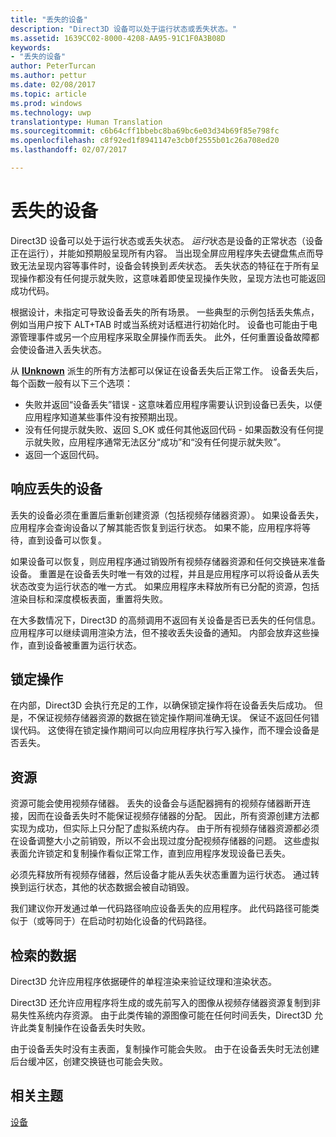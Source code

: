 ```yaml
---
title: "丢失的设备"
description: "Direct3D 设备可以处于运行状态或丢失状态。"
ms.assetid: 1639CC02-8000-4208-AA95-91C1F0A3B08D
keywords:
- "丢失的设备"
author: PeterTurcan
ms.author: pettur
ms.date: 02/08/2017
ms.topic: article
ms.prod: windows
ms.technology: uwp
translationtype: Human Translation
ms.sourcegitcommit: c6b64cff1bbebc8ba69bc6e03d34b69f85e798fc
ms.openlocfilehash: c8f92ed1f8941147e3cb0f2555b01c26a708ed20
ms.lasthandoff: 02/07/2017

---
```


# <a name="lost-devices"></a>丢失的设备


Direct3D 设备可以处于运行状态或丢失状态。 *运行*状态是设备的正常状态（设备正在运行），并能如预期般呈现所有内容。 当出现全屏应用程序失去键盘焦点而导致无法呈现内容等事件时，设备会转换到*丢失*状态。 丢失状态的特征在于所有呈现操作都没有任何提示就失败，这意味着即使呈现操作失败，呈现方法也可能返回成功代码。

根据设计，未指定可导致设备丢失的所有场景。 一些典型的示例包括丢失焦点，例如当用户按下 ALT+TAB 时或当系统对话框进行初始化时。 设备也可能由于电源管理事件或另一个应用程序采取全屏操作而丢失。 此外，任何重置设备故障都会使设备进入丢失状态。

从 [**IUnknown**](https://msdn.microsoft.com/library/windows/desktop/ms680509) 派生的所有方法都可以保证在设备丢失后正常工作。 设备丢失后，每个函数一般有以下三个选项：

-   失败并返回“设备丢失”错误 - 这意味着应用程序需要认识到设备已丢失，以便应用程序知道某些事件没有按预期出现。
-   没有任何提示就失败、返回 S\_OK 或任何其他返回代码 - 如果函数没有任何提示就失败，应用程序通常无法区分“成功”和“没有任何提示就失败”。
-   返回一个返回代码。

## <a name="span-idrespondingtoalostdevicespanspan-idrespondingtoalostdevicespanspan-idrespondingtoalostdevicespanresponding-to-a-lost-device"></a><span id="Responding_to_a_Lost_Device"></span><span id="responding_to_a_lost_device"></span><span id="RESPONDING_TO_A_LOST_DEVICE"></span>响应丢失的设备


丢失的设备必须在重置后重新创建资源（包括视频存储器资源）。 如果设备丢失，应用程序会查询设备以了解其能否恢复到运行状态。 如果不能，应用程序将等待，直到设备可以恢复。

如果设备可以恢复，则应用程序通过销毁所有视频存储器资源和任何交换链来准备设备。 重置是在设备丢失时唯一有效的过程，并且是应用程序可以将设备从丢失状态改变为运行状态的唯一方式。 如果应用程序未释放所有已分配的资源，包括渲染目标和深度模板表面，重置将失败。

在大多数情况下，Direct3D 的高频调用不返回有关设备是否已丢失的任何信息。 应用程序可以继续调用渲染方法，但不接收丢失设备的通知。 内部会放弃这些操作，直到设备被重置为运行状态。

## <a name="span-idlockingoperationsspanspan-idlockingoperationsspanspan-idlockingoperationsspanlocking-operations"></a><span id="Locking_Operations"></span><span id="locking_operations"></span><span id="LOCKING_OPERATIONS"></span>锁定操作


在内部，Direct3D 会执行充足的工作，以确保锁定操作将在设备丢失后成功。 但是，不保证视频存储器资源的数据在锁定操作期间准确无误。 保证不返回任何错误代码。 这使得在锁定操作期间可以向应用程序执行写入操作，而不理会设备是否丢失。

## <a name="span-idresourcesspanspan-idresourcesspanspan-idresourcesspanresources"></a><span id="Resources"></span><span id="resources"></span><span id="RESOURCES"></span>资源


资源可能会使用视频存储器。 丢失的设备会与适配器拥有的视频存储器断开连接，因而在设备丢失时不能保证视频存储器的分配。 因此，所有资源创建方法都实现为成功，但实际上只分配了虚拟系统内存。 由于所有视频存储器资源都必须在设备调整大小之前销毁，所以不会出现过度分配视频存储器的问题。 这些虚拟表面允许锁定和复制操作看似正常工作，直到应用程序发现设备已丢失。

必须先释放所有视频存储器，然后设备才能从丢失状态重置为运行状态。 通过转换到运行状态，其他的状态数据会被自动销毁。

我们建议你开发通过单一代码路径响应设备丢失的应用程序。 此代码路径可能类似于（或等同于）在启动时初始化设备的代码路径。

## <a name="span-idretrieveddataspanspan-idretrieveddataspanspan-idretrieveddataspanretrieved-data"></a><span id="Retrieved_Data"></span><span id="retrieved_data"></span><span id="RETRIEVED_DATA"></span>检索的数据


Direct3D 允许应用程序依据硬件的单程渲染来验证纹理和渲染状态。

Direct3D 还允许应用程序将生成的或先前写入的图像从视频存储器资源复制到非易失性系统内存资源。 由于此类传输的源图像可能在任何时间丢失，Direct3D 允许此类复制操作在设备丢失时失败。

由于设备丢失时没有主表面，复制操作可能会失败。 由于在设备丢失时无法创建后台缓冲区，创建交换链也可能会失败。

## <a name="span-idrelated-topicsspanrelated-topics"></a><span id="related-topics"></span>相关主题


[设备](devices.md)

 

 





